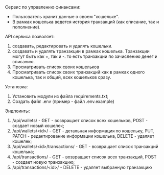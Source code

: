 Сервис по управлению финансами:
- Пользователь хранит данные о своем "кошельке".
- В рамках кошелька ведется история транзакций (как списание, так и пополнение).

API сервиса позволяет:
1. создавать, редактировать и удалять кошельки.
2. создавать и удалять транзакции в рамках кошелька. Транзакции могут быть как +, так и -. то есть транзакции по зачислению денег и списанию.
3. Просматривать список своих кошельков
4. Просматривать список своих транзакций как в рамках одного кошелька, так и общий, всех кошельков сразу.

Установка:  
1. Установить модули из файла requirements.txt;
2. Создать файл .env (пример - файл .env.example)

Эндпоинты:  
1. /api/wallets/ - GET - возвращает список всех кошельков, POST - создает новый кошелек;  
2. /api/wallets/\<id\>/ - GET - детальная информация по кошельку, PUT, PATCH - редактирование информации кошелька, DELETE - удаляет кошелек;  
3. /api/wallets/\<id\>/transactions/ - GET - возвращает список транзакций кошелька;  
4. /api/transactions/ - GET - возвращает список всех транзакций, POST - создает новую транзакцию;  
5. /api/transactions/\<id\>/ - DELETE - удаляет выбранную транзакцию  
